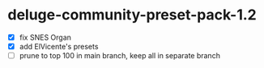 # deluge-community-preset-pack-1.2

* [x] fix SNES Organ
* [x] add ElVicente's presets
* [ ] prune to top 100 in main branch, keep all in separate branch
